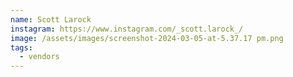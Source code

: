 ```yaml
---
name: Scott Larock
instagram: https://www.instagram.com/_scott.larock_/
image: /assets/images/screenshot-2024-03-05-at-5.37.17 pm.png
tags:
  - vendors
---
```

